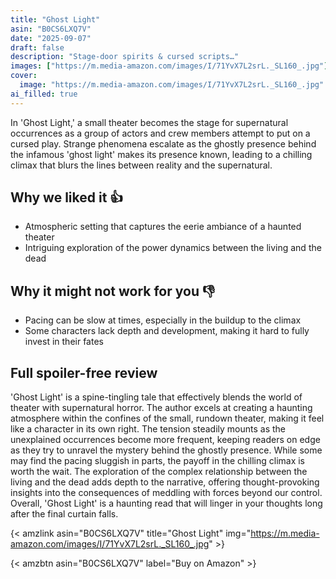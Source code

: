 ```yaml
---
title: "Ghost Light"
asin: "B0CS6LXQ7V"
date: "2025-09-07"
draft: false
description: "Stage-door spirits & cursed scripts…"
images: ["https://m.media-amazon.com/images/I/71YvX7L2srL._SL160_.jpg"]
cover:
  image: "https://m.media-amazon.com/images/I/71YvX7L2srL._SL160_.jpg"
ai_filled: true
---
```


In 'Ghost Light,' a small theater becomes the stage for supernatural occurrences
as a group of actors and crew members attempt to put on a cursed play. Strange
phenomena escalate as the ghostly presence behind the infamous 'ghost light'
makes its presence known, leading to a chilling climax that blurs the lines
between reality and the supernatural.

## Why we liked it 👍
- Atmospheric setting that captures the eerie ambiance of a haunted theater
- Intriguing exploration of the power dynamics between the living and the dead

## Why it might not work for you 👎
- Pacing can be slow at times, especially in the buildup to the climax
- Some characters lack depth and development, making it hard to fully invest in their fates

## Full spoiler-free review
 'Ghost Light' is a spine-tingling tale that effectively blends the world of
theater with supernatural horror. The author excels at creating a haunting
atmosphere within the confines of the small, rundown theater, making it feel
like a character in its own right. The tension steadily mounts as the
unexplained occurrences become more frequent, keeping readers on edge as they
try to unravel the mystery behind the ghostly presence. While some may find the
pacing sluggish in parts, the payoff in the chilling climax is worth the wait.
The exploration of the complex relationship between the living and the dead adds
depth to the narrative, offering thought-provoking insights into the
consequences of meddling with forces beyond our control. Overall, 'Ghost Light'
is a haunting read that will linger in your thoughts long after the final
curtain falls.

{< amzlink asin="B0CS6LXQ7V" title="Ghost Light" img="https://m.media-amazon.com/images/I/71YvX7L2srL._SL160_.jpg" >}

{< amzbtn asin="B0CS6LXQ7V" label="Buy on Amazon" >}
